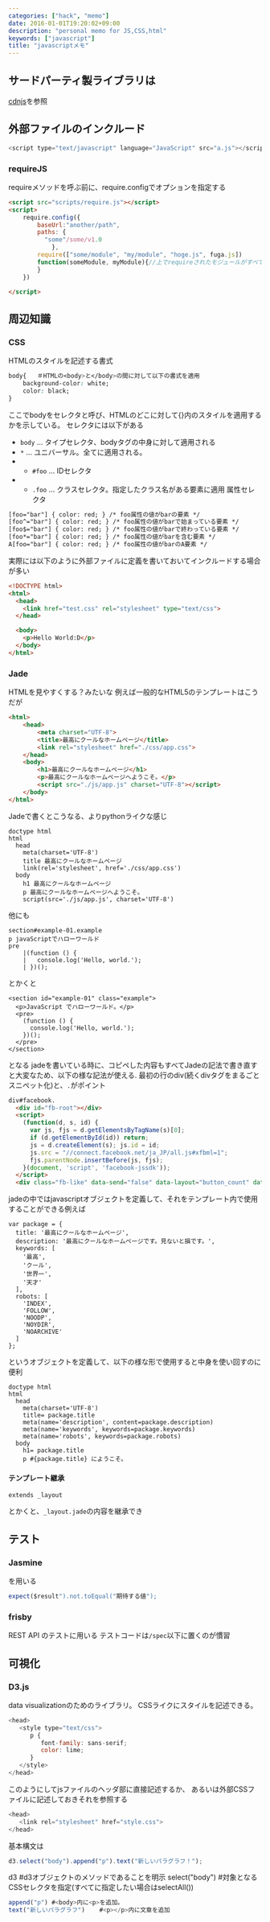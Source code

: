 ```yaml
---
categories: ["hack", "memo"]
date: 2016-01-01T19:20:02+09:00
description: "personal memo for JS,CSS,html"
keywords: ["javascript"]
title: "javascriptメモ"
---
```


## サードパーティ製ライブラリは
[cdnjs](https://cdnjs.com/libraries)を参照
## 外部ファイルのインクルード

```js
<script type="text/javascript" language="JavaScript" src="a.js"></script>
```
### requireJS
requireメソッドを呼ぶ前に、require.configでオプションを指定する

```html
<script src="scripts/require.js"></script>
<script>
    require.config({
        baseUrl:"another/path",
        paths: {
          "some"/some/v1.0
            },
        require(["some/module", "my/module", "hoge.js", fuga.js])
        function(someModule, myModule){//上でrequireされたモジュールがすべてloadされた時に実行されるスクリプト}
        }
    })

</script>
```

## 周辺知識
### CSS
HTMLのスタイルを記述する書式
```css
body{   ＃HTMLの<body>と</body>の間に対して以下の書式を適用
    background-color: white;
    color: black;
}
```
ここでbodyをセレクタと呼び、HTMLのどこに対して{}内のスタイルを適用するかを示している。
セレクタには以下がある

- `body` ... タイプセレクタ、bodyタグの中身に対して適用される
- `*` ... ユニバーサル。全てに適用される。
- - `#foo` ... IDセレクタ
- - `.foo` ... クラスセレクタ。指定したクラス名がある要素に適用
属性セレクタ
```html
[foo="bar"] { color: red; } /* foo属性の値がbarの要素 */
[foo^="bar"] { color: red; } /* foo属性の値がbarで始まっている要素 */
[foo$="bar"] { color: red; } /* foo属性の値がbarで終わっている要素 */
[foo*="bar"] { color: red; } /* foo属性の値がbarを含む要素 */
A[foo="bar"] { color: red; } /* foo属性の値がbarのA要素 */
```
実際には以下のように外部ファイルに定義を書いておいてインクルードする場合が多い

```html
<!DOCTYPE html>
<html>
  <head>
    <link href="test.css" rel="stylesheet" type="text/css">
  </head>

  <body>
    <p>Hello World:D</p>
  </body>
</html>
```

### Jade
HTMLを見やすくする？みたいな
例えば一般的なHTML5のテンプレートはこうだが
```html
<html>
    <head>
        <meta charset="UTF-8">
        <title>最高にクールなホームページ</title>
        <link rel="stylesheet" href="./css/app.css">
    </head>
    <body>
        <h1>最高にクールなホームページ</h1>
        <p>最高にクールなホームページへようこそ。</p>
        <script src="./js/app.js" charset="UTF-8"></script>
    </body>
</html>
```
Jadeで書くとこうなる、よりpythonライクな感じ
```jade
doctype html
html
  head
    meta(charset='UTF-8')
    title 最高にクールなホームページ
    link(rel='stylesheet', href='./css/app.css')
  body
    h1 最高にクールなホームページ
    p 最高にクールなホームページへようこそ。
    script(src='./js/app.js', charset='UTF-8')
```
他にも
```jade
section#example-01.example
p javaScriptでハローワールド
pre
    |(function () {
    |   console.log('Hello, world.');
    | })();
```
とかくと
```jade
<section id="example-01" class="example">
  <p>JavaScript でハローワールド。</p>
  <pre>
    (function () {
      console.log('Hello, world.');
    })();
  </pre>
</section>
```
となる
jadeを書いている時に、コピペした内容もすべてJadeの記法で書き直すと大変なため、以下の様な記法が使える.
最初の行のdiv(続くdivタグをまるごとスニペット化)と、`.`がポイント
```html
div#facebook.
  <div id="fb-root"></div>
  <script>
    (function(d, s, id) {
      var js, fjs = d.getElementsByTagName(s)[0];
      if (d.getElementById(id)) return;
      js = d.createElement(s); js.id = id;
      js.src = "//connect.facebook.net/ja_JP/all.js#xfbml=1";
      fjs.parentNode.insertBefore(js, fjs);
    }(document, 'script', 'facebook-jssdk'));
  </script>
  <div class="fb-like" data-send="false" data-layout="button_count" data-width="450" data-show-faces="false"></div>
```
jadeの中ではjavascriptオブジェクトを定義して、それをテンプレート内で使用することができる例えば
```jade
var package = {
  title: '最高にクールなホームページ',
  description: '最高にクールなホームページです。見ないと損です。',
  keywords: [
    '最高',
    'クール',
    '世界一',
    '天才'
  ],
  robots: [
    'INDEX',
    'FOLLOW',
    'NOODP',
    'NOYDIR',
    'NOARCHIVE'
  ]
};
```
というオブジェクトを定義して、以下の様な形で使用すると中身を使い回すのに便利
```jade
doctype html
html
  head
    meta(charset='UTF-8')
    title= package.title
    meta(name='description', content=package.description)
    meta(name='keywords', keywords=package.keywords)
    meta(name='robots', keywords=package.robots)
  body
    h1= package.title
    p #{package.title} にようこそ。
```

#### テンプレート継承
```jade
extends _layout
```
とかくと、`_layout.jade`の内容を継承でき

## テスト
### Jasmine
を用いる

```js
expect($result").not.toEqual("期待する値");
```
### frisby
REST API のテストに用いる
テストコードは`/spec`以下に置くのが慣習

## 可視化
### D3.js
data visualizationのためのライブラリ。
CSSライクにスタイルを記述できる。

```js
<head>
   <style type="text/css">
      p {
         font-family: sans-serif;
         color: lime;
      }
   </style>
</head>
```
このようにしてjsファイルのヘッダ部に直接記述するか、
あるいは外部CSSファイルに記述しておきそれを参照する
```js
<head>
   <link rel="stylesheet" href="style.css">
</head>
```

基本構文は
```js
d3.select("body").append("p").text("新しいパラグラフ！");
```
d3  #d3オブジェクトのメソッドであることを明示
select("body")  #対象となるCSSセレクタを指定(すべてに指定したい場合はselectAll())

```js
append("p") #<body>内に<p>を追加。
text("新しいパラグラフ")    #<p></p>内に文章を追加

```
